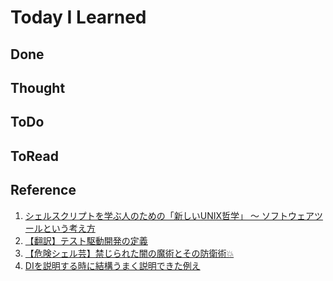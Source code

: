 # Today I Learned

## Done

## Thought

## ToDo

## ToRead

## Reference
1. [シェルスクリプトを学ぶ人のための「新しいUNIX哲学」 〜 ソフトウェアツールという考え方](https://qiita.com/ko1nksm/items/c55d067b55bbd561df11)
2. [【翻訳】テスト駆動開発の定義](https://t-wada.hatenablog.jp/entry/canon-tdd-by-kent-beck)
3. [【危険シェル芸】禁じられた闇の魔術とその防衛術💥](https://qiita.com/_-_-_-_-_/items/214d537aae2c1488692c)
4. [DIを説明する時に結構うまく説明できた例え](https://zenn.dev/genkaitoppa_pg/articles/4eb93c2de6c119)